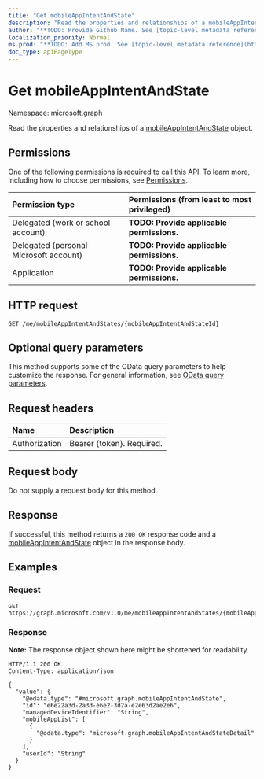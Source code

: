 ```yaml
---
title: "Get mobileAppIntentAndState"
description: "Read the properties and relationships of a mobileAppIntentAndState object."
author: "**TODO: Provide Github Name. See [topic-level metadata reference](https://msgo.azurewebsites.net/add/document/guidelines/metadata.html#topic-level-metadata)**"
localization_priority: Normal
ms.prod: "**TODO: Add MS prod. See [topic-level metadata reference](https://msgo.azurewebsites.net/add/document/guidelines/metadata.html#topic-level-metadata)**"
doc_type: apiPageType
---
```


# Get mobileAppIntentAndState
Namespace: microsoft.graph



Read the properties and relationships of a [mobileAppIntentAndState](../resources/mobileappintentandstate.md) object.

## Permissions
One of the following permissions is required to call this API. To learn more, including how to choose permissions, see [Permissions](/graph/permissions-reference).

|Permission type|Permissions (from least to most privileged)|
|:---|:---|
|Delegated (work or school account)|**TODO: Provide applicable permissions.**|
|Delegated (personal Microsoft account)|**TODO: Provide applicable permissions.**|
|Application|**TODO: Provide applicable permissions.**|

## HTTP request

<!-- {
  "blockType": "ignored"
}
-->
``` http
GET /me/mobileAppIntentAndStates/{mobileAppIntentAndStateId}
```

## Optional query parameters
This method supports some of the OData query parameters to help customize the response. For general information, see [OData query parameters](/graph/query-parameters).

## Request headers
|Name|Description|
|:---|:---|
|Authorization|Bearer {token}. Required.|

## Request body
Do not supply a request body for this method.

## Response

If successful, this method returns a `200 OK` response code and a [mobileAppIntentAndState](../resources/mobileappintentandstate.md) object in the response body.

## Examples

### Request
<!-- {
  "blockType": "request",
  "name": "get_mobileappintentandstate"
}
-->
``` http
GET https://graph.microsoft.com/v1.0/me/mobileAppIntentAndStates/{mobileAppIntentAndStateId}
```


### Response
**Note:** The response object shown here might be shortened for readability.
<!-- {
  "blockType": "response",
  "truncated": true,
  "@odata.type": "microsoft.graph.mobileAppIntentAndState"
}
-->
``` http
HTTP/1.1 200 OK
Content-Type: application/json

{
  "value": {
    "@odata.type": "#microsoft.graph.mobileAppIntentAndState",
    "id": "e6e22a3d-2a3d-e6e2-3d2a-e2e63d2ae2e6",
    "managedDeviceIdentifier": "String",
    "mobileAppList": [
      {
        "@odata.type": "microsoft.graph.mobileAppIntentAndStateDetail"
      }
    ],
    "userId": "String"
  }
}
```

